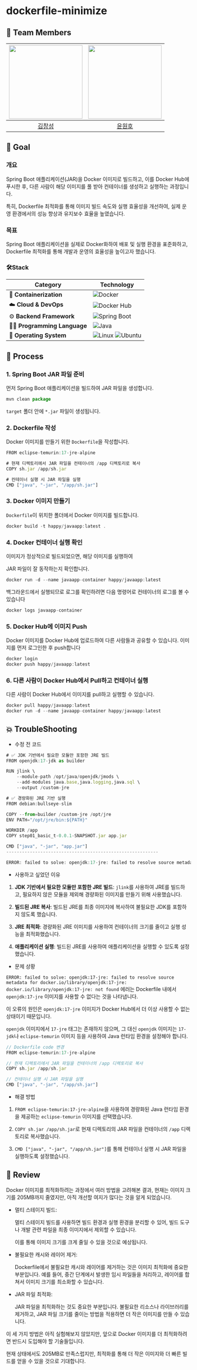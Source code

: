# dockerfile-minimize

## 🤝 Team Members
| <img src="https://github.com/kcs19.png" width="200px"> |  <img src="https://github.com/unoYoon.png" width="200px"> |
| :---: | :---: |
| [김창성](https://github.com/kcs19) | [윤원호](https://github.com/unoYoon) |


## 🥅 Goal

### 개요
Spring Boot 애플리케이션(JAR)을 Docker 이미지로 빌드하고, 이를 Docker Hub에 푸시한 후, 다른 사람이 해당 이미지를 풀 받아 컨테이너를 생성하고 실행하는 과정입니다. 

특히, Dockerfile 최적화를 통해 이미지 빌드 속도와 실행 효율성을 개선하여, 실제 운영 환경에서의 성능 향상과 유지보수 효율을 높였습니다.


### 목표
Spring Boot 애플리케이션을 실제로 Docker화하여 배포 및 실행 환경을 표준화하고, Dockerfile 최적화를 통해 개발과 운영의 효율성을 높이고자 했습니다.


### 🛠️Stack

| Category                  | Technology                                                                 |
|---------------------------|---------------------------------------------------------------------------|
| 🐳 **Containerization**    | ![Docker](https://img.shields.io/badge/Docker-2496ED?style=for-the-badge&logo=docker&logoColor=white) |
| ☁️ **Cloud & DevOps**      | ![Docker Hub](https://img.shields.io/badge/Docker%20Hub-0db7ed?style=for-the-badge&logo=docker&logoColor=white) |
| ⚙️ **Backend Framework**   | ![Spring Boot](https://img.shields.io/badge/Spring%20Boot-6DB33F?style=for-the-badge&logo=spring&logoColor=white) |
| 🧑‍💻 **Programming Language** | ![Java](https://img.shields.io/badge/Java-007396?style=for-the-badge&logo=java&logoColor=white) |
| 🐧 **Operating System**    | ![Linux](https://img.shields.io/badge/Linux-FCC624?style=for-the-badge&logo=linux&logoColor=white) ![Ubuntu](https://img.shields.io/badge/Ubuntu-E95420?style=for-the-badge&logo=ubuntu&logoColor=white) |


## 📖 Process

### 1. Spring Boot JAR 파일 준비

먼저 Spring Boot 애플리케이션을 빌드하여 JAR 파일을 생성합니다.

```jsx
mvn clean package
```

`target` 폴더 안에 `*.jar` 파일이 생성됩니다.

### 2. Dockerfile 작성

Docker 이미지를 만들기 위한 `Dockerfile`을 작성합니다.

```jsx
FROM eclipse-temurin:17-jre-alpine

# 현재 디렉토리에서 JAR 파일을 컨테이너의 /app 디렉토리로 복사
COPY sh.jar /app/sh.jar

# 컨테이너 실행 시 JAR 파일을 실행
CMD ["java", "-jar", "/app/sh.jar"]
```

### 3. Docker 이미지 만들기

`Dockerfile`이 위치한 폴더에서 Docker 이미지를 빌드합니다.

```jsx
docker build -t happy/javaapp:latest .
```

### 4. Docker 컨테이너 실행 확인

이미지가 정상적으로 빌드되었으면, 해당 이미지를 실행하여 

JAR 파일이 잘 동작하는지 확인합니다.

```jsx
docker run -d --name javaapp-container happy/javaapp:latest
```

백그라운드에서 실행되므로 로그를 확인하려면 다음 명령어로 컨테이너의 로그를 볼 수 있습니다

```jsx
docker logs javaapp-container
```

### 5. Docker Hub에 이미지 Push

Docker 이미지를 Docker Hub에 업로드하여 다른 사람들과 공유할 수 있습니다. 이미지를 먼저 로그인한 후 push합니다

```jsx
docker login
docker push happy/javaapp:latest
```

### 6. 다른 사람이 Docker Hub에서 Pull하고 컨테이너 실행

다른 사람이 Docker Hub에서 이미지를 pull하고 실행할 수 있습니다.

```jsx
docker pull happy/javaapp:latest
docker run -d --name javaapp-container happy/javaapp:latest
```



## 💥 TroubleShooting


- 수정 전 코드


```jsx
# ✅ JDK 기반에서 필요한 모듈만 포함한 JRE 빌드
FROM openjdk:17-jdk as builder

RUN jlink \
    --module-path /opt/java/openjdk/jmods \
    --add-modules java.base,java.logging,java.sql \
    --output /custom-jre

# ✅ 경량화된 JRE 기반 실행
FROM debian:bullseye-slim

COPY --from=builder /custom-jre /opt/jre
ENV PATH="/opt/jre/bin:${PATH}"

WORKDIR /app
COPY step01_basic_t-0.0.1-SNAPSHOT.jar app.jar

CMD ["java", "-jar", "app.jar"]
----------------------------------------------------------

ERROR: failed to solve: openjdk:17-jre: failed to resolve source metadata for docker.io/library/openjdk:17-jre: docker.io/library/openjdk:17-jre: not found
```


- 사용하고 싶었던 이유


1. **JDK 기반에서 필요한 모듈만 포함한 JRE 빌드**: `jlink`를 사용하여 JRE를 빌드하고, 필요하지 않은 모듈을 제외해 경량화된 이미지를 만들기 위해 사용했습니다.

2. **빌드된 JRE 복사**: 빌드된 JRE를 최종 이미지에 복사하여 불필요한 JDK를 포함하지 않도록 했습니다.

3. **JRE 최적화**: 경량화된 JRE 이미지를 사용하여 컨테이너의 크기를 줄이고 실행 성능을 최적화했습니다.

4. **애플리케이션 실행**: 빌드된 JRE를 사용하여 애플리케이션을 실행할 수 있도록 설정했습니다.



- 문제 상황



`ERROR: failed to solve: openjdk:17-jre: failed to resolve source metadata for docker.io/library/openjdk:17-jre: docker.io/library/openjdk:17-jre: not found` 에러는 Dockerfile 내에서 `openjdk:17-jre` 이미지를 사용할 수 없다는 것을 나타냅니다. 


이 오류의 원인은 `openjdk:17-jre` 이미지가 Docker Hub에서 더 이상 사용할 수 없는 상태이기 때문입니다.


 `openjdk` 이미지에서 `17-jre` 태그는 존재하지 않으며, 그 대신 `openjdk` 이미지는 `17-jdk`나 `eclipse-temurin` 이미지 등을 사용하여 Java 런타임 환경을 설정해야 합니다.


```jsx
// Dockerfile code 변경
FROM eclipse-temurin:17-jre-alpine

// 현재 디렉토리에서 JAR 파일을 컨테이너의 /app 디렉토리로 복사
COPY sh.jar /app/sh.jar

// 컨테이너 실행 시 JAR 파일을 실행
CMD ["java", "-jar", "/app/sh.jar"]

```


- 해결 방법

1. `FROM eclipse-temurin:17-jre-alpine`을 사용하여 경량화된 Java 런타임 환경을 제공하는 `eclipse-temurin` 이미지를 선택했습니다.
  

2. `COPY sh.jar /app/sh.jar`로 현재 디렉토리의 JAR 파일을 컨테이너의 `/app` 디렉토리로 복사했습니다.
  

3. `CMD ["java", "-jar", "/app/sh.jar"]`를 통해 컨테이너 실행 시 JAR 파일을 실행하도록 설정했습니다.


## 🔎 Review

Docker 이미지를 최적화하려는 과정에서 여러 방법을 고려해본 결과, 현재는 이미지 크기를 205MB까지 줄였지만, 아직 개선할 여지가 많다는 것을 알게 되었습니다.

- 멀티 스테이지 빌드: 

    멀티 스테이지 빌드를 사용하면 빌드 환경과 실행 환경을 분리할 수 있어, 빌드 도구나 개발 관련 파일을 최종 이미지에서 제외할 수 있습니다.

    이를 통해 이미지 크기를 크게 줄일 수 있을 것으로 예상됩니다.

- 불필요한 캐시와 레이어 제거: 

    Dockerfile에서 불필요한 캐시와 레이어를 제거하는 것은 이미지 최적화에 중요한 부분입니다. 예를 들어, 중간 단계에서 발생한 임시 파일들을 처리하고, 레이어를 합쳐서 이미지 크기를 최소화할 수 있습니다.

- JAR 파일 최적화: 

    JAR 파일을 최적화하는 것도 중요한 부분입니다. 불필요한 리소스나 라이브러리를 제거하고, JAR 파일 크기를 줄이는 방법을 적용하면 더 작은 이미지를 만들 수 있습니다.

이 세 가지 방법은 아직 실험해보지 않았지만, 앞으로 Docker 이미지를 더 최적화하려면 반드시 도입해야 할 기술들입니다. 

현재 상태에서도 205MB로 만족스럽지만, 최적화를 통해 더 작은 이미지와 더 빠른 빌드를 얻을 수 있을 것으로 기대합니다.
